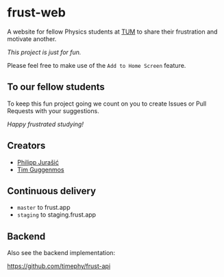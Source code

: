 # frust-web

A website for fellow Physics students at [TUM](https://www.tum.de) to share their frustration and motivate another.

_This project is just for fun._

Please feel free to make use of the `Add to Home Screen` feature.

## To our fellow students

To keep this fun project going we count on you to create Issues or Pull Requests with your suggestions.

_Happy frustrated studying!_

## Creators

- [Philipp Jurašić](https://github.com/missing-user)
- [Tim Guggenmos](https://github.com/timephy)

## Continuous delivery

- `master` to frust.app
- `staging` to staging.frust.app

## Backend

Also see the backend implementation:

<https://github.com/timephy/frust-api>
